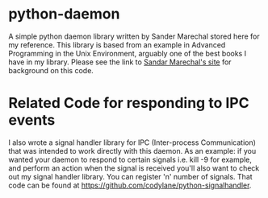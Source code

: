 python-daemon
=============

A simple python daemon library written by Sander Marechal stored here for my reference.  This library is based from an example in Advanced Programming in the Unix Environment, arguably one of the best books I have in my library.  Please see the link to [Sandar Marechal's site](http://www.jejik.com/articles/2007/02/a_simple_unix_linux_daemon_in_python/) for background on this code.

Related Code for responding to IPC events
=========================================
I also wrote a signal handler library for IPC (Inter-process Communication) that was intended to work directly with this daemon.  As an example: if you wanted your daemon to respond to certain signals i.e. kill -9 for example, and perform an action when the signal is received you'll also want to check out my signal handler library.  You can register 'n' number of signals.   That code can be found at https://github.com/codylane/python-signalhandler.

